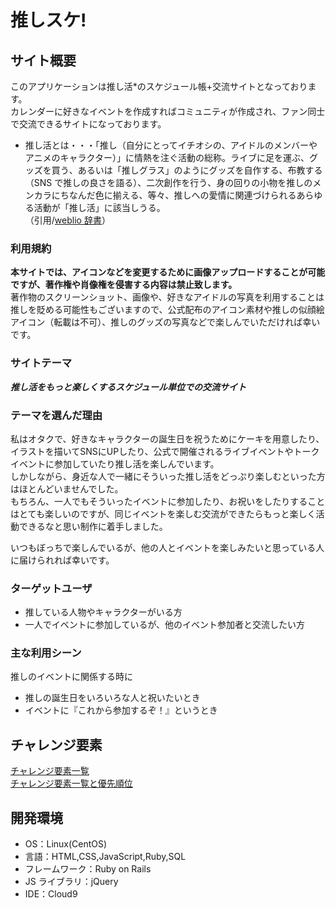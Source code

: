 # 推しスケ!

## サイト概要
このアプリケーションは推し活*のスケジュール帳+交流サイトとなっております。</br>
カレンダーに好きなイベントを作成すればコミュニティが作成され、ファン同士で交流できるサイトになっております。</br>

* 推し活とは・・・「推し（自分にとってイチオシの、アイドルのメンバーやアニメのキャラクター）」に情熱を注ぐ活動の総称。ライブに足を運ぶ、グッズを買う、あるいは「推しグラス」のようにグッズを自作する、布教する（SNS で推しの良さを語る）、二次創作を行う、身の回りの小物を推しのメンカラにちなんだ色に揃える、等々、推しへの愛情に関連づけられるあらゆる活動が「推し活」に該当しうる。</br>
  （引用/[weblio 辞書](https://www.weblio.jp/content/%E6%8E%A8%E3%81%97%E6%B4%BB)）


### 利用規約
**本サイトでは、アイコンなどを変更するために画像アップロードすることが可能ですが、著作権や肖像権を侵害する内容は禁止致します。**</br>
著作物のスクリーンショット、画像や、好きなアイドルの写真を利用することは推しを貶める可能性もございますので、公式配布のアイコン素材や推しの似顔絵アイコン（転載は不可）、推しのグッズの写真などで楽しんでいただければ幸いです。


### サイトテーマ
 ***推し活をもっと楽しくするスケジュール単位での交流サイト***


### テーマを選んだ理由
私はオタクで、好きなキャラクターの誕生日を祝うためにケーキを用意したり、イラストを描いてSNSにUPしたり、公式で開催されるライブイベントやトークイベントに参加していたり推し活を楽しんでいます。</br>
しかしながら、身近な人で一緒にそういった推し活をどっぷり楽しむといった方はほとんどいませんでした。</br>
もちろん、一人でもそういったイベントに参加したり、お祝いをしたりすることはとても楽しいのですが、同じイベントを楽しむ交流ができたらもっと楽しく活動できるなと思い制作に着手しました。</br>

いつもぼっちで楽しんでいるが、他の人とイベントを楽しみたいと思っている人に届けられれば幸いです。


### ターゲットユーザ
- 推している人物やキャラクターがいる方
- 一人でイベントに参加しているが、他のイベント参加者と交流したい方

### 主な利用シーン

推しのイベントに関係する時に
- 推しの誕生日をいろいろな人と祝いたいとき
- イベントに『これから参加するぞ！』というとき


## チャレンジ要素

[チャレンジ要素一覧](https://docs.google.com/spreadsheets/d/1hUAmSCxwUCo95x0j8BiK1SSDnThuxjX5V71wlllhOaw/edit#gid=0)</br>
[チャレンジ要素一覧と優先順位](https://docs.google.com/spreadsheets/d/1Dy2V9ide4YK0uVMiaJElLjA7scAmDhEMHI9GaVzgIGc/edit#gid=0)

## 開発環境

- OS：Linux(CentOS)
- 言語：HTML,CSS,JavaScript,Ruby,SQL
- フレームワーク：Ruby on Rails
- JS ライブラリ：jQuery
- IDE：Cloud9

